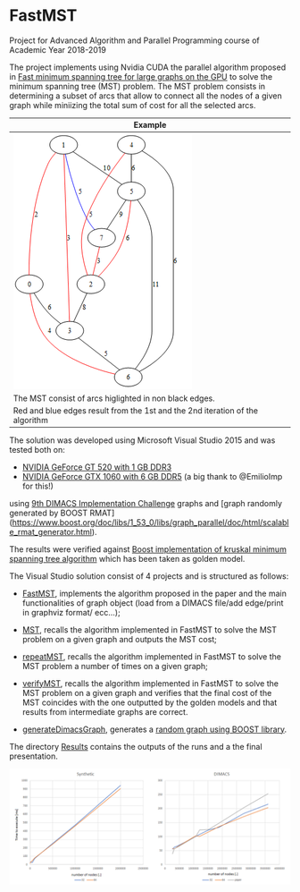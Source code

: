 # FastMST
Project for Advanced Algorithm and Parallel Programming course of Academic Year 2018-2019

The project implements using Nvidia CUDA the parallel algorithm proposed in [Fast minimum spanning tree for large graphs on the GPU](https://dl.acm.org/doi/10.1145/1572769.1572796) to solve the minimum spanning tree (MST) problem.
The MST problem consists in determining a subset of arcs that allow to connect all the nodes of a given graph while miniizing the total sum of cost for all the selected arcs.



| Example                                     |
|---------------------------------------------|
| ![example mst](./Results/example_graph.png) |
| The MST consist of arcs higlighted in non black edges. |
|Red and blue edges result from the 1st and the 2nd iteration of the algorithm |


The solution was developed using Microsoft Visual Studio 2015 and was tested both on:
- [NVIDIA GeForce GT 520 with 1 GB DDR3](https://www.techpowerup.com/gpu-specs/geforce-gt-520.c285)
- [NVIDIA GeForce GTX 1060 with 6 GB DDR5](https://www.techpowerup.com/gpu-specs/geforce-gtx-1060-6-gb.c2862) (a big thank to @EmilioImp for this!) 

using [9th DIMACS Implementation Challenge](http://users.diag.uniroma1.it/challenge9/download.shtml) graphs and [graph randomly generated by BOOST RMAT]
(https://www.boost.org/doc/libs/1_53_0/libs/graph_parallel/doc/html/scalable_rmat_generator.html).

The results were verified against [Boost implementation of kruskal minimum spanning tree algorithm](https://www.boost.org/doc/libs/1_53_0/libs/graph/doc/kruskal_min_spanning_tree.html) which has been taken as golden model.

The Visual Studio solution consist of 4 projects and is structured as follows:
- [FastMST](./FastMST), implements the algorithm proposed in the paper and the main functionalities of graph object (load from a DIMACS file/add edge/print in graphviz format/ ecc...);   

- [MST](./MST), recalls the algorithm implemented in FastMST to solve the MST problem on a given graph and outputs the MST cost; 

- [repeatMST](./repeatMST), recalls the algorithm implemented in FastMST to solve the MST problem a number of times on a given graph; 

- [verifyMST](./verifyMST), recalls the algorithm implemented in FastMST to solve the MST problem on a given graph and verifies that the final cost of the MST coincides with the one outputted by the golden models and that results from intermediate graphs are correct.

- [generateDimacsGraph](./generateDimacsGraph), generates a [random graph using BOOST library](https://www.boost.org/doc/libs/1_53_0/libs/graph_parallel/doc/html/scalable_rmat_generator.html).

The directory [Results](./Results) contains the outputs of the runs and a the final presentation.

![results](./Results/time_vs_nodes.png)

